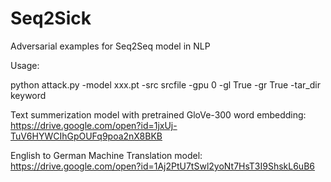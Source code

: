 # Seq2Sick
Adversarial examples for Seq2Seq model in NLP

Usage:

python attack.py -model xxx.pt -src srcfile -gpu 0 -gl True -gr True -tar_dir keyword

Text summerization model with pretrained GloVe-300 word embedding:
https://drive.google.com/open?id=1jxUj-TuV6HYWCIhGpOUFq9poa2nX8BKB

English to German Machine Translation model:
https://drive.google.com/open?id=1Aj2PtU7tSwl2yoNt7HsT3I9ShskL6uB6
